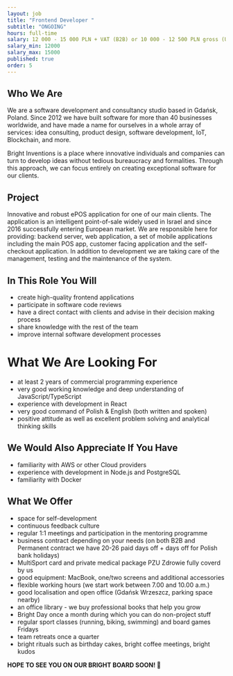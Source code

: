 ```yaml
---
layout: job
title: "Frontend Developer "
subtitle: "ONGOING"
hours: full-time
salary: 12 000 - 15 000 PLN + VAT (B2B) or 10 000 - 12 500 PLN gross (UoP) 
salary_min: 12000
salary_max: 15000
published: true
order: 5
---
```

## Who We Are

We are a software development and consultancy studio based in Gdańsk, Poland. Since 2012 we have built software for more than 40 businesses worldwide, and have made a name for ourselves in a whole array of services: idea consulting, product design, software development, IoT, Blockchain, and more.

Bright Inventions is a place where innovative individuals and companies can turn to develop ideas without tedious bureaucracy and formalities. Through this approach, we can focus entirely on creating exceptional software for our clients.

## Project 

Innovative and robust ePOS application for one of our main clients. The application is an intelligent point-of-sale widely used in Israel and since 2016 successfully entering European market. We are responsible here for providing: backend server, web application, a set of mobile applications including the main POS app, customer facing application and the self-checkout application. In addition to development we are taking care of the management, testing and the maintenance of the system.

## In This Role You Will

* create high-quality frontend applications 
* participate in software code reviews
* have a direct contact with clients and advise in their decision making process
* share knowledge with the rest of the team
* improve internal software development processes

# What We Are Looking For

* at least 2 years of commercial programming experience
* very good working knowledge and deep understanding of JavaScript/TypeScript
* experience with development in React
* very good command of Polish & English (both written and spoken)
* positive attitude as well as excellent problem solving and analytical thinking skills

## We Would Also Appreciate If You Have

* familiarity with AWS or other Cloud providers
* experience with development in Node.js and PostgreSQL
* familiarity with Docker

## What We Offer 
  
* space for self-development
* continuous feedback culture
* regular 1:1 meetings and participation in the mentoring programme 
* business contract depending on your needs (on both B2B and Permanent contract we have 20-26 paid days off + days off for Polish bank holidays) 
* MultiSport card and private medical package PZU Zdrowie fully coverd by us 
* good equipment: MacBook, one/two screens and additional accessories
* flexible working hours (we start work between 7.00 and 10.00 a.m.)
* good localisation and open office (Gdańsk Wrzeszcz, parking space nearby) 
* an office library - we buy professional books that help you grow 
* Bright Day once a month during which you can do non-project stuff
* regular sport classes (running, biking, swimming) and board games Fridays 
* team retreats once a quarter
* bright rituals such as birthday cakes, bright coffee meetings, bright kudos 

**HOPE TO SEE YOU ON OUR BRIGHT BOARD SOON! 🙂**
